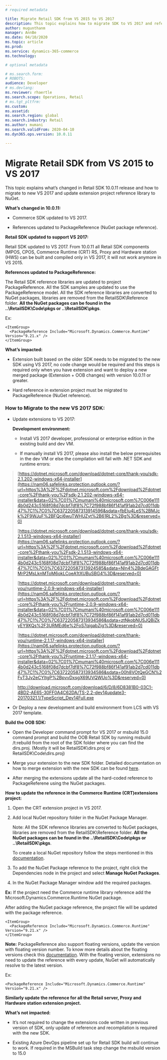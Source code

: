 ```yaml
---
# required metadata

title: Migrate Retail SDK from VS 2015 to VS 2017
description: This topic explains how to migrate SDK to VS 2017 and reference to NuGet.
author: mugunthanm 
manager: AnnBe
ms.date: 04/10/2020
ms.topic: article
ms.prod: 
ms.service: dynamics-365-commerce
ms.technology: 

# optional metadata

# ms.search.form: 
# ROBOTS: 
audience: Developer
# ms.devlang: 
ms.reviewer: rhaertle
ms.search.scope: Operations, Retail 
# ms.tgt_pltfrm: 
ms.custom: 
ms.assetid: 
ms.search.region: global
ms.search.industry: Retail
ms.author: mumani
ms.search.validFrom: 2020-04-10
ms.dyn365.ops.version: 10.0.11

---
```

# Migrate Retail SDK from VS 2015 to VS 2017

This topic explains what’s changed in Retail SDK 10.0.11 release and how to migrate to new VS 2017 and update extension project reference library to NuGet.

**What’s changed in 10.0.11:**

-   Commerce SDK updated to VS 2017.

-   References updated to PackageReference (NuGet package reference).

**Retail SDK updated to support VS 2017:**

Retail SDK updated to VS 2017. From 10.0.11 all Retail SDK components (MPOS, CPOS, Commerce Runtime (CRT) RS, Proxy and Hardware station (HWS) can be built and compiled only in VS 2017, it will not work anymore in VS 2015.

**References updated to PackageReference:**

The Retail SDK reference libraries are updated to project PackageReference. All the SDK samples are updated to use the PackageReference model. All the SDK reference libraries are converted to NuGet packages, libraries are removed from the RetailSDK\\Reference folder. **All the NuGet packages can be found in the ..\\RetailSDK\\Code\\pkgs or ..\\RetailSDK\\pkgs**.

Ex:

```
<ItemGroup>
  <PackageReference Include="Microsoft.Dynamics.Commerce.Runtime" Version="9.21.x" />
</ItemGroup>
```

**What’s impacted:**

-   Extension built based on the older SDK needs to be migrated to the new SDK using VS 2017, no code change would be required and this steps is required only when you have extension and want to deploy a new merged package (Extension + OOB changes) with version 10.0.11 or greater.

-   Hard reference in extension project must be migrated to PackageReference (NuGet reference).


### How to Migrate to the new VS 2017 SDK:

-   Update extensions to VS 2017:

    **Development environment:**

      -   Install VS 2017 developer, professional or enterprise edition in the existing build and dev VM.

      -   If manually install VS 2017, please also install the below prerequisites in the dev VM or else the compilation will fail with .NET SDK and runtime errors:

> [https://dotnet.microsoft.com/download/dotnet-core/thank-you/sdk-2.1.202-windows-x64-installer](https://nam06.safelinks.protection.outlook.com/?url=https%3A%2F%2Fdotnet.microsoft.com%2Fdownload%2Fdotnet-core%2Fthank-you%2Fsdk-2.1.202-windows-x64-installer&data=02%7C01%7Cmumani%40microsoft.com%7C006e1114b0d243c5168f08d7dcbf7df8%7C72f988bf86f141af91ab2d7cd011db47%7C1%7C0%7C637220587313914596&sdata=fbEIu4LeS%2BMJck%2F9WJuF%2BFQci6wuTWHUZyt%2B61RL2%2Bg%3D&reserved=0)
>
> [https://dotnet.microsoft.com/download/dotnet-core/thank-you/sdk-2.1.513-windows-x64-installer](https://nam06.safelinks.protection.outlook.com/?url=https%3A%2F%2Fdotnet.microsoft.com%2Fdownload%2Fdotnet-core%2Fthank-you%2Fsdk-2.1.513-windows-x64-installer&data=02%7C01%7Cmumani%40microsoft.com%7C006e1114b0d243c5168f08d7dcbf7df8%7C72f988bf86f141af91ab2d7cd011db47%7C1%7C0%7C637220587313924585&sdata=Nln4%2BdeGAGFtMrP2MsLknMToM6okLCoeA1tXUBuSBG4%3D&reserved=0)
>
> [https://dotnet.microsoft.com/download/dotnet-core/thank-you/runtime-2.0.9-windows-x64-installer](https://nam06.safelinks.protection.outlook.com/?url=https%3A%2F%2Fdotnet.microsoft.com%2Fdownload%2Fdotnet-core%2Fthank-you%2Fruntime-2.0.9-windows-x64-installer&data=02%7C01%7Cmumani%40microsoft.com%7C006e1114b0d243c5168f08d7dcbf7df8%7C72f988bf86f141af91ab2d7cd011db47%7C1%7C0%7C637220587313934586&sdata=ztNkobNUSJQBiZkyEY9XQs%2F3URMEd6e%2FoS7qjgabZjg%3D&reserved=0)
>
> [https://dotnet.microsoft.com/download/dotnet-core/thank-you/runtime-2.1.17-windows-x64-installer](https://nam06.safelinks.protection.outlook.com/?url=https%3A%2F%2Fdotnet.microsoft.com%2Fdownload%2Fdotnet-core%2Fthank-you%2Fruntime-2.1.17-windows-x64-installer&data=02%7C01%7Cmumani%40microsoft.com%7C006e1114b0d243c5168f08d7dcbf7df8%7C72f988bf86f141af91ab2d7cd011db47%7C1%7C0%7C637220587313934586&sdata=00h8VOtQeGCN%2FvT3Jv2eCYItgP%2BpvvDxsgX69UVQWUo%3D&reserved=0)
>
> <http://download.microsoft.com/download/6/D/8/6D8381B0-03C1-4BD2-AE65-30FF0A4C62DA/TS-2.2-dev14update3-20170321.1/TypeScript_Dev14Full.exe>

-   Or Deploy a new development and build environment from LCS with VS 2017 template.

**Build the OOB SDK:**

-   Open the Developer command prompt for VS 2017 or msbuild 15.0 command prompt and build the OOB Retail SDK by running msbuild /t:rebuild from the root of the SDK folder where you can find the dirs.proj. (Mostly it will be RetailSDK\\dirs.proj or RetailSDK\\Code\\dirs.proj)

-   Merge your extension to the new SDK folder. Detailed documentation on how to merge extension with the new SDK can be found [here](https://docs.microsoft.com/en-us/dynamics365/commerce/dev-itpro/retailsdk-update).

-   After merging the extensions update all the hard-coded reference to PackageReferene using the NuGet packages.

**How to update the reference in the Commerce Runtime (CRT)extensions project:**

1.  Open the CRT extension project in VS 2017.

2.  Add local NuGet repository folder in the NuGet Package Manager.

    Note: All the SDK reference libraries are converted to NuGet packages, libraries are removed from the RetailSDK\\Reference folder. **All the NuGet packages can be found in the ..\\RetailSDK\\Code\\pkgs or ..\\RetailSDK\\pkgs**.

    To create a local NuGet repository follow the steps mentioned in this [documentation](https://docs.microsoft.com/en-us/nuget/consume-packages/install-use-packages-visual-studio#package-sources).

3.  To add the NuGet Package reference to the project, right click the Dependencies node in the project and select **Manage NuGet Packages**.

4.  In the NuGet Package Manager window add the required packages.

**Ex:** If the project need the Commerce runtime library reference add the Microsoft.Dynamics.Commerce.Runtime NuGet package.

After adding the NuGet package reference, the project file will be updated with the package reference.
```
<ItemGroup>
  <PackageReference Include="Microsoft.Dynamics.Commerce.Runtime" Version="9.21.x" />
</ItemGroup>
```
**Note:** PackageReference also support floating versions, update the version with floating version number. To know more details about the floating versions check this [documentation](https://docs.microsoft.com/en-us/nuget/concepts/dependency-resolution#floating-versions). With the floating version, extensions no need to update the reference with every update, NuGet will automatically resolve to the latest version.

Ex:

```
<PackageReference Include="Microsoft.Dynamics.Commerce.Runtime" Version="9.21.x" />

```

**Similarly update the reference for all the Retail server, Proxy and Hardware station extension project.**

**What’s not impacted:**

   -   It’s not required to change the extensions code written in previous version of SDK, only update of reference and recompilation is required with the new SDK.
   
   - Existing Azure DevOps pipeline set up for Retail SDK build will continue to work. If required in the MSBuild task step change the msbuild version to 15.0
